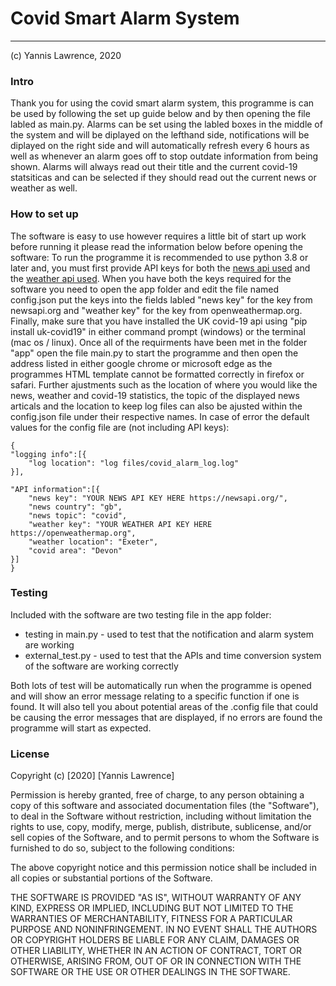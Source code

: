  # Covid Smart Alarm System
___
(c) Yannis Lawrence, 2020

### Intro
Thank you for using the covid smart alarm system, this programme is can be used by following the set up guide below and by then opening the file
labled as main.py. Alarms can be set using the labled boxes in the middle of the system and will be diplayed on the lefthand side, notifications 
will be diplayed on the right side and will automatically refresh every 6 hours as well as whenever an alarm goes off to stop outdate information
from being shown. Alarms will always read out their title and the current covid-19 statsiticas and can be selected if they should read out the
current news or weather as well.

### How to set up
The software is easy to use however requires a little bit of start up work before running it please read the information below before opening
the software:
To run the programme it is recommended to use python 3.8 or later and, you must first provide API keys for both the [news api used](https://newsapi.org/)  and 
the [weather api used](https://openweathermap.org). When you have both the keys required for the software you need to open the app folder and 
edit the file named config.json put the keys into the fields labled "news key" for the key from newsapi.org and "weather key" for the key from 
openweathermap.org. Finally, make sure that you have installed the UK covid-19 api using "pip install uk-covid19" in either command prompt 
(windows) or the terminal (mac os / linux).
Once all of the requirments have been met in the folder "app" open the file main.py to start the programme and then open the address listed in 
either google chrome or microsoft edge as the programmes HTML template cannot be formatted correctly in firefox or safari. Further ajustments 
such as the location of where you would like the news, weather and covid-19 statistics, the topic of the displayed news articals and the location 
to keep log files can also be ajusted within the config.json file under their respective names.
In case of error the default values for the config file are (not including API keys):

    {
	"logging info":[{
		"log location": "log files/covid_alarm_log.log"
	}],

	"API information":[{
		"news key": "YOUR NEWS API KEY HERE https://newsapi.org/",
		"news country": "gb",
		"news topic": "covid",
		"weather key": "YOUR WEATHER API KEY HERE https://openweathermap.org",
		"weather location": "Exeter",
		"covid area": "Devon"
	}]
    }

### Testing
Included with the software are two testing file in the app folder: 
* testing in main.py - used to test that the notification and alarm system are working
* external_test.py - used to test that the APIs and time conversion system of the software are working correctly

Both lots of test will be automatically run when the programme is opened and will show an error message relating to a specific function if one is
found. It will also tell you about potential areas of the .config file that could be causing the error messages that are displayed, if no errors are found
the programme will start as expected.

### License
Copyright (c) [2020] [Yannis Lawrence]

Permission is hereby granted, free of charge, to any person obtaining a copy
of this software and associated documentation files (the "Software"), to deal
in the Software without restriction, including without limitation the rights
to use, copy, modify, merge, publish, distribute, sublicense, and/or sell
copies of the Software, and to permit persons to whom the Software is
furnished to do so, subject to the following conditions:

The above copyright notice and this permission notice shall be included in all
copies or substantial portions of the Software.

THE SOFTWARE IS PROVIDED "AS IS", WITHOUT WARRANTY OF ANY KIND, EXPRESS OR
IMPLIED, INCLUDING BUT NOT LIMITED TO THE WARRANTIES OF MERCHANTABILITY,
FITNESS FOR A PARTICULAR PURPOSE AND NONINFRINGEMENT. IN NO EVENT SHALL THE
AUTHORS OR COPYRIGHT HOLDERS BE LIABLE FOR ANY CLAIM, DAMAGES OR OTHER
LIABILITY, WHETHER IN AN ACTION OF CONTRACT, TORT OR OTHERWISE, ARISING FROM,
OUT OF OR IN CONNECTION WITH THE SOFTWARE OR THE USE OR OTHER DEALINGS IN THE
SOFTWARE.
